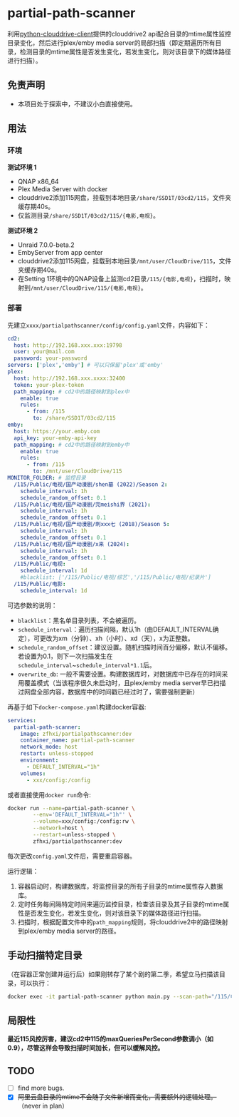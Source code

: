 # partial-path-scanner

利用[python-clouddrive-client](https://github.com/ChenyangGao/web-mount-packs/tree/main/python-clouddrive-client)提供的clouddrive2 api配合目录的mtime属性监控目录变化，然后进行plex/emby media server的局部扫描（即定期遍历所有目录，检测目录的mtime属性是否发生变化，若发生变化，则对该目录下的媒体路径进行扫描）。  

## 免责声明

* 本项目处于探索中，不建议小白直接使用。  


## 用法

### 环境
**测试环境 1**
* QNAP x86_64
* Plex Media Server with docker
* clouddrive2添加115网盘，挂载到本地目录`/share/SSD1T/03cd2/115`，文件夹缓存期40s。  
* 仅监测目录`/share/SSD1T/03cd2/115/{电影,电视}`。  

**测试环境 2**
* Unraid 7.0.0-beta.2
* EmbyServer from app center
* clouddrive2添加115网盘，挂载到本地目录`/mnt/user/CloudDrive/115`，文件夹缓存期40s。  
* 在Setting 1环境中的QNAP设备上监测cd2目录`/115/{电影,电视}`，扫描时，映射到`/mnt/user/CloudDrive/115/{电影,电视}`。  



### 部署

先建立`xxxx/partialpathscanner/config/config.yaml`文件，内容如下：
```yaml
cd2:
  host: http://192.168.xxx.xxx:19798
  user: your@mail.com
  password: your-password
servers: ['plex','emby'] # 可以只保留'plex'或'emby'
plex:
  host: http://192.168.xxx.xxxx:32400
  token: your-plex-token
  path_mapping: # cd2中的路径映射到plex中
    enable: true
    rules:
      - from: /115
        to: /share/SSD1T/03cd2/115
emby:
  host: https://your.emby.com
  api_key: your-emby-api-key
  path_mapping: # cd2中的路径映射到emby中
    enable: true
    rules:
      - from: /115
        to: /mnt/user/CloudDrive/115
MONITOR_FOLDER: # 监控目录
  /115/Public/电视/国产动漫剧/shen墓 (2022)/Season 2:
    schedule_interval: 1h
    schedule_random_offset: 0.1
  /115/Public/电视/国产动漫剧/完meishi界 (2021):
    schedule_interval: 1h
    schedule_random_offset: 0.1
  /115/Public/电视/国产动漫剧/刺xxx七 (2018)/Season 5:
    schedule_interval: 1h
    schedule_random_offset: 0.1
  /115/Public/电视/国产动漫剧/x来 (2024):
    schedule_interval: 1h
    schedule_random_offset: 0.1
  /115/Public/电视:
    schedule_interval: 1d
    #blacklist: ['/115/Public/电视/综艺','/115/Public/电视/纪录片']
  /115/Public/电影:
    schedule_interval: 1d
```
可选参数的说明：
- `blacklist`：黑名单目录列表，不会被遍历。
- `schedule_interval`：遍历扫描间隔，默认1h（由DEFAULT_INTERVAL确定），可更改为xm（分钟）、xh（小时）、xd（天），x为正整数。
- `schedule_random_offset`：建议设置。随机扫描时间百分偏移，默认不偏移。若设置为0.1，则下一次扫描发生在`schedule_interval`~`schedule_interval*1.1`后。
- `overwrite_db`: 一般不需要设置。构建数据库时，对数据库中已存在的时间采用覆盖模式（当该程序很久未启动时，且plex/emby media server早已扫描过网盘全部内容，数据库中的时间戳已经过时了，需要强制更新）

再基于如下`docker-compose.yaml`构建docker容器:
```yaml
services:
  partial-path-scanner:
    image: zfhxi/partialpathscanner:dev
    container_name: partial-path-scanner
    network_mode: host
    restart: unless-stopped
    environment:
      - DEFAULT_INTERVAL="1h"
    volumes:
      - xxx/config:/config
```
或者直接使用`docker run`命令:
```bash
docker run --name=partial-path-scanner \
        --env='DEFAULT_INTERVAL="1h"' \
        --volume=xxx/config:/config:rw \
        --network=host \
        --restart=unless-stopped \
        zfhxi/partialpathscanner:dev
```

每次更改`config.yaml`文件后，需要重启容器。

运行逻辑：  
1. 容器启动时，构建数据库，将监控目录的所有子目录的mtime属性存入数据库。  
2. 定时任务每间隔特定时间来遍历监控目录，检查该目录及其子目录的mtime属性是否发生变化，若发生变化，则对该目录下的媒体路径进行扫描。  
3. 扫描时，根据配置文件中的`path_mapping`规则，将clouddrive2中的路径映射到plex/emby media server的路径。  

## 手动扫描特定目录

（在容器正常创建并运行后）如果刚转存了某个剧的第二季，希望立马扫描该目录，可以执行：
```bash
docker exec -it partial-path-scanner python main.py --scan-path="/115/电视/国产动漫剧/xxxx (2022)/Season 2"
```

## 局限性

**最近115风控厉害，建议cd2中115的maxQueriesPerSecond参数调小（如0.9），尽管这样会导致扫描时间加长，但可以缓解风控。**

## TODO

- [ ] find more bugs.
- [x] ~~阿里云盘目录的mtime不会随子文件新增而变化，需要额外的逻辑处理。~~（never in plan）